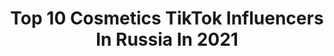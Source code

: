---
title: Top 10 Cosmetics TikTok Influencers In Russia In 2021
description: >-
  Find top cosmetics TikTok influencers in Russia in 2021. Most popular hashtags: #makeup #fyp #vsco #vscogirl.
platform: TikTok
hits: 9
text_top: Analyze the most popular TikTok profiles on inBeat.
text_bottom: Our database aggregates 9 TikTok influencers like this in Russia for you to work with.
profiles:
  - username: "toonylly"
    fullname: >-
      🍂J U L I A🍂
    bio: >-
      🍁Aesthetic girl🍁 ✨Aesthetic | routine | grwm✨ 🍪17 y.o🍪
    location: "Russia"
    followers: 62200
    engagement: 2203
    commentsToLikes: 0.016078
    id: ckafuyhjlch6b0i78u4ax32dk
    verified: false
    hashtags: "#fyp, #succulents, #college, #morning"
  - username: "vera.polis"
    fullname: >-
      ✨verapolis✨
    bio: >-
      ✨💚Деффо4ка Гринч💚✨ MUA/COSPLAY/DRAG . Натуральная косметика здесь 👇
    location: "Russia"
    followers: 752600
    engagement: 2289
    commentsToLikes: 0.003582
    id: cka0r7p14fuvs0i781mfbiix9
    verified: false
    hashtags: "#sfx, #cosmetics, #dragking, #artist"
  - username: "mixit_ru"
    fullname: >-
      MIXIT
    bio: >-
      
    location: "Russia"
    followers: 9607
    engagement: 1195
    commentsToLikes: 0.067058
    id: ckacvkphko55o0i78lhbmaomp
    verified: false
    hashtags: "#beaty, #stayhome, #mixit, #challenge"
  - username: "vsco_giirrll"
    fullname: >-
      aesthetic
    bio: >-
      🦋Inst: krisss.pav🦋
    location: "Russia"
    followers: 7314
    engagement: 1669
    commentsToLikes: 0.026426
    id: ckaftri1d6ip20i788efupe8y
    verified: false
    hashtags: "#aesthetic, #foryou, #vscogirl, #vsco"
  - username: "jagermiss"
    fullname: >-
      user1654667513542
    bio: >-
      Instagram @jagermiss Russia, spb 💎 MUA 💎 Goth Aesthetics 💎 DIY
    location: "Russia"
    followers: 3042
    engagement: 1197
    commentsToLikes: 0.017337
    id: ck9euik41dpmk0j78aihweodt
    verified: false
    hashtags: "#bodyart, #makeup, #makeupartist, #mua"
  - username: "notashelfie"
    fullname: >-
      notashelfie
    bio: >-
      Content creator CEO of fake bts more in my insta — @notashelfie
    location: "Russia"
    followers: 4238
    engagement: 679
    commentsToLikes: 0.010655
    id: ck9c6c33ar09q0j78q7miilhq
    verified: false
    hashtags: "#photographytricks, #photograhy, #skincare, #behindthescenes"
  - username: "e.alyona"
    fullname: >-
      БЬЮТИ БЛОГЕР 💄
    bio: >-
      Все про косметос 💄😻 Подпишись, у меня интересно Сотрудничество-Direct инста
    location: "Russia"
    followers: 570800
    engagement: 2297
    commentsToLikes: 0.012253
    id: ck9fmsiq1uwz00j786tffce3h
    verified: false
    hashtags: "#makeup, #novels, #pov, #asmr"
  - username: "madamborodkina"
    fullname: >-
      MadamBorodkina
    bio: >-
      Лицо:@madamborodkinaface Плёночные фото: @madamborodkina Рисунки: @vodaprolilas
    location: "Russia"
    followers: 2481
    engagement: 1296
    commentsToLikes: 0.064590
    id: ckbwj89pg3ghm0j236d5uupjc
    verified: false
    hashtags: "#makeup, #amongus, #dragqueen, #grim"
  - username: "moon.waterrr"
    fullname: >-
      moon.waterrr
    bio: >-
      🍂Aesthetic 🍂 🍪Beauty blogger🍪 ✨Angel✨ ☕️📔🍂🧦
    location: "Russia"
    followers: 132100
    engagement: 1942
    commentsToLikes: 0.007216
    id: ckd0lfvbvgbwa0j23pth5m1rg
    verified: false
    hashtags: "#foryoupage, #look, #vsco, #viral"
---